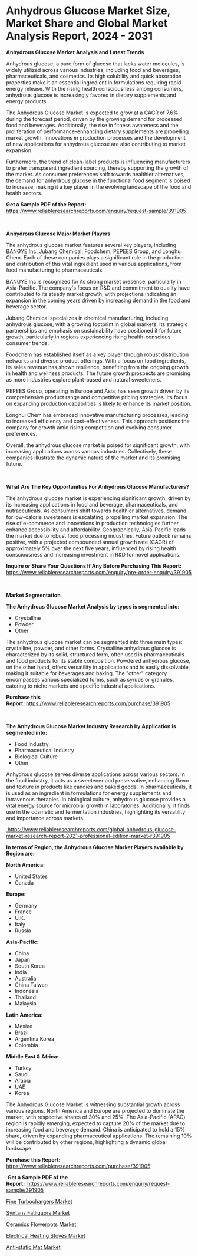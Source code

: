 <p><h1>Anhydrous Glucose Market Size, Market Share and Global Market Analysis Report, 2024 - 2031</h1></p><p><strong>Anhydrous Glucose Market Analysis and Latest Trends</strong></p>
<p><p>Anhydrous glucose, a pure form of glucose that lacks water molecules, is widely utilized across various industries, including food and beverages, pharmaceuticals, and cosmetics. Its high solubility and quick absorption properties make it an essential ingredient in formulations requiring rapid energy release. With the rising health consciousness among consumers, anhydrous glucose is increasingly favored in dietary supplements and energy products.</p><p>The Anhydrous Glucose Market is expected to grow at a CAGR of 7.6% during the forecast period, driven by the growing demand for processed food and beverages. Additionally, the rise in fitness awareness and the proliferation of performance-enhancing dietary supplements are propelling market growth. Innovations in production processes and the development of new applications for anhydrous glucose are also contributing to market expansion. </p><p>Furthermore, the trend of clean-label products is influencing manufacturers to prefer transparent ingredient sourcing, thereby supporting the growth of the market. As consumer preferences shift towards healthier alternatives, the demand for anhydrous glucose in the functional food segment is poised to increase, making it a key player in the evolving landscape of the food and health sectors.</p></p>
<p><strong>Get a Sample PDF of the Report:&nbsp;</strong> <a href="https://www.reliableresearchreports.com/enquiry/request-sample/391905?utm_campaign=1616&utm_medium=2&utm_source=Github&utm_content=ia&utm_term=26102024&utm_id=anhydrous-glucose">https://www.reliableresearchreports.com/enquiry/request-sample/391905</a></p>
<p>&nbsp;</p>
<p><strong>Anhydrous Glucose Major Market Players</strong></p>
<p><p>The anhydrous glucose market features several key players, including BANGYE Inc, Jubang Chemical, Foodchem, PEPEES Group, and Longhui Chem. Each of these companies plays a significant role in the production and distribution of this vital ingredient used in various applications, from food manufacturing to pharmaceuticals.</p><p>BANGYE Inc is recognized for its strong market presence, particularly in Asia-Pacific. The company's focus on R&D and commitment to quality have contributed to its steady market growth, with projections indicating an expansion in the coming years driven by increasing demand in the food and beverage sector.</p><p>Jubang Chemical specializes in chemical manufacturing, including anhydrous glucose, with a growing footprint in global markets. Its strategic partnerships and emphasis on sustainability have positioned it for future growth, particularly in regions experiencing rising health-conscious consumer trends.</p><p>Foodchem has established itself as a key player through robust distribution networks and diverse product offerings. With a focus on food ingredients, its sales revenue has shown resilience, benefiting from the ongoing growth in health and wellness products. The future growth prospects are promising as more industries explore plant-based and natural sweeteners.</p><p>PEPEES Group, operating in Europe and Asia, has seen growth driven by its comprehensive product range and competitive pricing strategies. Its focus on expanding production capabilities is likely to enhance its market position.</p><p>Longhui Chem has embraced innovative manufacturing processes, leading to increased efficiency and cost-effectiveness. This approach positions the company for growth amid rising competition and evolving consumer preferences.</p><p>Overall, the anhydrous glucose market is poised for significant growth, with increasing applications across various industries. Collectively, these companies illustrate the dynamic nature of the market and its promising future.</p></p>
<p>&nbsp;</p>
<p><strong>What Are The Key Opportunities For Anhydrous Glucose Manufacturers?</strong></p>
<p><p>The anhydrous glucose market is experiencing significant growth, driven by its increasing applications in food and beverage, pharmaceuticals, and nutraceuticals. As consumers shift towards healthier alternatives, demand for low-calorie sweeteners is escalating, propelling market expansion. The rise of e-commerce and innovations in production technologies further enhance accessibility and affordability. Geographically, Asia-Pacific leads the market due to robust food processing industries. Future outlook remains positive, with a projected compounded annual growth rate (CAGR) of approximately 5% over the next five years, influenced by rising health consciousness and increasing investment in R&D for novel applications.</p></p>
<p><strong>Inquire or Share Your Questions If Any Before Purchasing This Report:</strong> <a href="https://www.reliableresearchreports.com/enquiry/pre-order-enquiry/391905?utm_campaign=1616&utm_medium=2&utm_source=Github&utm_content=ia&utm_term=26102024&utm_id=anhydrous-glucose">https://www.reliableresearchreports.com/enquiry/pre-order-enquiry/391905</a></p>
<p>&nbsp;</p>
<p><strong>Market Segmentation</strong></p>
<p><strong>The Anhydrous Glucose Market Analysis by types is segmented into:</strong></p>
<p><ul><li>Crystalline</li><li>Powder</li><li>Other</li></ul></p>
<p><p>The anhydrous glucose market can be segmented into three main types: crystalline, powder, and other forms. Crystalline anhydrous glucose is characterized by its solid, structured form, often used in pharmaceuticals and food products for its stable composition. Powdered anhydrous glucose, on the other hand, offers versatility in applications and is easily dissolvable, making it suitable for beverages and baking. The "other" category encompasses various specialized forms, such as syrups or granules, catering to niche markets and specific industrial applications.</p></p>
<p><strong>Purchase this Report:&nbsp;</strong><a href="https://www.reliableresearchreports.com/purchase/391905?utm_campaign=1616&utm_medium=2&utm_source=Github&utm_content=ia&utm_term=26102024&utm_id=anhydrous-glucose">https://www.reliableresearchreports.com/purchase/391905</a></p>
<p>&nbsp;</p>
<p><strong>The Anhydrous Glucose Market Industry Research by Application is segmented into:</strong></p>
<p><ul><li>Food Industry</li><li>Pharmaceutical Industry</li><li>Biological Culture</li><li>Other</li></ul></p>
<p><p>Anhydrous glucose serves diverse applications across various sectors. In the food industry, it acts as a sweetener and preservative, enhancing flavor and texture in products like candies and baked goods. In pharmaceuticals, it is used as an ingredient in formulations for energy supplements and intravenous therapies. In biological culture, anhydrous glucose provides a vital energy source for microbial growth in laboratories. Additionally, it finds use in the cosmetic and fermentation industries, highlighting its versatility and importance across markets.</p></p>
<p><a href="https://www.reliableresearchreports.com/global-anhydrous-glucose-market-research-report-2021-professional-edition-market-r391905?utm_campaign=1616&utm_medium=2&utm_source=Github&utm_content=ia&utm_term=26102024&utm_id=anhydrous-glucose">&nbsp;https://www.reliableresearchreports.com/global-anhydrous-glucose-market-research-report-2021-professional-edition-market-r391905</a></p>
<p><strong>In terms of Region, the Anhydrous Glucose Market Players available by Region are:</strong></p>
<p>
    <p> <strong> North America: </strong>
        <ul>
            <li>United States</li>
            <li>Canada</li>
        </ul>
        </p> 
    <p> <strong> Europe: </strong>
        <ul>
            <li>Germany</li>
            <li>France</li>
            <li>U.K.</li>
            <li>Italy</li>
            <li>Russia</li>
        </ul>
        </p> 
    <p> <strong> Asia-Pacific: </strong>
        <ul>
            <li>China</li>
            <li>Japan</li>
            <li>South Korea</li>
            <li>India</li>
            <li>Australia</li>
            <li>China Taiwan</li>
            <li>Indonesia</li>
            <li>Thailand</li>
            <li>Malaysia</li>
        </ul>
        </p> 
    <p> <strong> Latin America: </strong>
        <ul>
            <li>Mexico</li>
            <li>Brazil</li>
            <li>Argentina Korea</li>
            <li>Colombia</li>
        </ul>
        </p> 
    <p> <strong> Middle East & Africa: </strong>
        <ul>
            <li>Turkey</li>
            <li>Saudi</li>
            <li>Arabia</li>
            <li>UAE</li>
            <li>Korea</li>
        </ul>
    </p>
    </p>
<p><p>The Anhydrous Glucose Market is witnessing substantial growth across various regions. North America and Europe are projected to dominate the market, with respective shares of 30% and 25%. The Asia-Pacific (APAC) region is rapidly emerging, expected to capture 20% of the market due to increasing food and beverage demand. China is anticipated to hold a 15% share, driven by expanding pharmaceutical applications. The remaining 10% will be contributed by other regions, highlighting a dynamic global landscape.</p></p>
<p><strong>Purchase this Report: </strong><a href="https://www.reliableresearchreports.com/purchase/391905?utm_campaign=1616&utm_medium=2&utm_source=Github&utm_content=ia&utm_term=26102024&utm_id=anhydrous-glucose">https://www.reliableresearchreports.com/purchase/391905</a></p>
<p>&nbsp;<strong>Get a Sample PDF of the Report:&nbsp;&nbsp;</strong><a href="https://www.reliableresearchreports.com/enquiry/request-sample/391905?utm_campaign=1616&utm_medium=2&utm_source=Github&utm_content=ia&utm_term=26102024&utm_id=anhydrous-glucose">https://www.reliableresearchreports.com/enquiry/request-sample/391905</a></p>
<p><strong></strong></p>
<p><p><a href="https://www.linkedin.com/pulse/fine-turbochargers-market-ecosystem-competitive-landscape-strategic-oshfc?utm_campaign=1616&utm_medium=2&utm_source=Github&utm_content=ia&utm_term=26102024&utm_id=anhydrous-glucose">Fine Turbochargers Market</a></p><p><a href="https://www.linkedin.com/pulse/syntans-fatliquors-market-revolution-2024-2031-trends-qk2hc?utm_campaign=1616&utm_medium=2&utm_source=Github&utm_content=ia&utm_term=26102024&utm_id=anhydrous-glucose">Syntans Fatliquors Market</a></p><p><a href="https://www.linkedin.com/pulse/investment-opportunities-ceramics-flowerpots-sector-risk-analysis-lqhac?utm_campaign=1616&utm_medium=2&utm_source=Github&utm_content=ia&utm_term=26102024&utm_id=anhydrous-glucose">Ceramics Flowerpots Market</a></p><p><a href="https://www.linkedin.com/pulse/global-electrical-heating-stoves-market-size-trends-analysis-5gjbc?utm_campaign=1616&utm_medium=2&utm_source=Github&utm_content=ia&utm_term=26102024&utm_id=anhydrous-glucose">Electrical Heating Stoves Market</a></p><p><a href="https://www.linkedin.com/pulse/global-anti-static-mat-market-forecast-2024-2031-trends-spkic?utm_campaign=1616&utm_medium=2&utm_source=Github&utm_content=ia&utm_term=26102024&utm_id=anhydrous-glucose">Anti-static Mat Market</a></p></p>